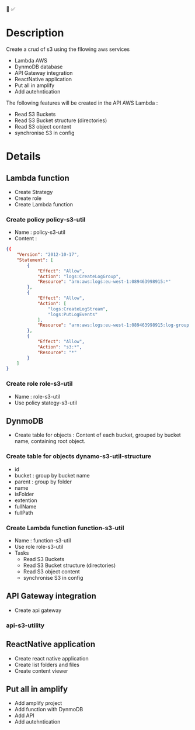 🚧
✅

# Description
Create a crud of s3 using the fllowing aws services
- Lambda AWS
- DynmoDB database
- API Gateway integration
- ReactNative application
- Put all in amplify 
- Add autehntication

The following features will be created in the API AWS Lambda :
- Read S3 Buckets
- Read S3 Bucket structure (directories)
- Read S3 object content
- synchronise S3 in config

# Details
## Lambda function
- Create Strategy
- Create role
- Create Lambda function

### Create policy policy-s3-util
- Name : policy-s3-util
- Content :
```json
{{
    "Version": "2012-10-17",
    "Statement": [
        {
            "Effect": "Allow",
            "Action": "logs:CreateLogGroup",
            "Resource": "arn:aws:logs:eu-west-1:089463998915:*"
        },
        {
            "Effect": "Allow",
            "Action": [
                "logs:CreateLogStream",
                "logs:PutLogEvents"
            ],
            "Resource": "arn:aws:logs:eu-west-1:089463998915:log-group:/aws/lambda/function-s3-util:*"
        },
        {
            "Effect": "Allow",
            "Action": "s3:*",
            "Resource": "*"
        }
    ]
}
```

### Create role role-s3-util
- Name : role-s3-util
- Use policy stategy-s3-util

## DynmoDB
- Create table for objects : Content of each bucket, grouped by bucket name, containing root object. 

### Create table for objects dynamo-s3-util-structure
- id
- bucket : group by bucket name
- parent : group by folder
- name
- isFolder
- extention
- fullName
- fullPath

### Create Lambda function function-s3-util
- Name : function-s3-util
- Use role role-s3-util
- Tasks
    - Read S3 Buckets
    - Read S3 Bucket structure (directories)
    - Read S3 object content
    - synchronise S3 in config

## API Gateway integration
- Create api gateway

### api-s3-utility

## ReactNative application
- Create react native application 
- Create list folders and files
- Create content viewer

## Put all in amplify 
- Add amplify project
- Add function with DynmoDB
- Add API
- Add autehntication